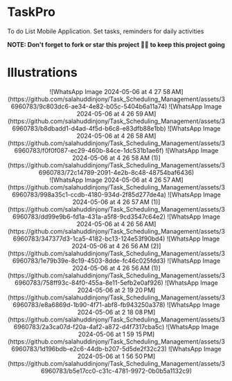 # TaskPro
To do List Mobile Application. Set tasks, reminders for daily activities

<b>NOTE: Don't forget to fork or star this project 🙏😁 to keep this project going </b>

# Illustrations


<div align="center">
![WhatsApp Image 2024-05-06 at 4 27 58 AM](https://github.com/salahuddinjony/Task_Scheduling_Management/assets/36960783/9c803dc6-ae34-4e82-b05c-5404b6a11a74)
![WhatsApp Image 2024-05-06 at 4 26 59 AM](https://github.com/salahuddinjony/Task_Scheduling_Management/assets/36960783/b8dbadd1-d4ad-4f5d-b6c8-e83dfb88e1bb)
![WhatsApp Image 2024-05-06 at 4 26 58 AM](https://github.com/salahuddinjony/Task_Scheduling_Management/assets/36960783/f0f0f087-ec29-460b-84ce-1dc531b1ae6f)
![WhatsApp Image 2024-05-06 at 4 26 58 AM (1)](https://github.com/salahuddinjony/Task_Scheduling_Management/assets/36960783/72c14789-2091-4e2b-8c48-48754baf6436)
</div>
<div align="center">
![WhatsApp Image 2024-05-06 at 4 26 57 AM](https://github.com/salahuddinjony/Task_Scheduling_Management/assets/36960783/998a35c1-ccdb-4180-934d-2f85d277de4a)
![WhatsApp Image 2024-05-06 at 4 26 57 AM (1)](https://github.com/salahuddinjony/Task_Scheduling_Management/assets/36960783/dd99e9b6-fd1a-431a-a5f8-9cd3547c64e2)
![WhatsApp Image 2024-05-06 at 4 26 56 AM](https://github.com/salahuddinjony/Task_Scheduling_Management/assets/36960783/347377d3-1ca5-4182-bc13-124e53f90bd4)
![WhatsApp Image 2024-05-06 at 4 26 56 AM (2)](https://github.com/salahuddinjony/Task_Scheduling_Management/assets/36960783/1e79b39e-8c19-4503-8dde-fc46c025fdd3)
![WhatsApp Image 2024-05-06 at 4 26 56 AM (1)](https://github.com/salahuddinjony/Task_Scheduling_Management/assets/36960783/758ff93c-84f0-455a-8e11-5efb2e0af926)
![WhatsApp Image 2024-05-06 at 2 19 20 PM](https://github.com/salahuddinjony/Task_Scheduling_Management/assets/36960783/e8a6869d-1b90-4f71-abf8-fb943250a378)
![WhatsApp Image 2024-05-06 at 2 18 08 PM](https://github.com/salahuddinjony/Task_Scheduling_Management/assets/36960783/2a3ca07d-f20a-4af2-a872-d4f7317cba5c)
![WhatsApp Image 2024-05-06 at 1 59 15 PM](https://github.com/salahuddinjony/Task_Scheduling_Management/assets/36960783/1d196bdb-e2c6-44db-b207-5d5de2f32c23)
![WhatsApp Image 2024-05-06 at 1 56 50 PM](https://github.com/salahuddinjony/Task_Scheduling_Management/assets/36960783/b5e17cc0-c31c-4781-9972-0b0b5a1132c9)
</div>
